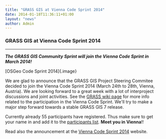 ```yaml
---
title: "GRASS GIS at Vienna Code Sprint 2014"
date: 2014-01-18T11:36:11+01:00
layout: "news"
author: Admin
---
```


### GRASS GIS at Vienna Code Sprint 2014

------------------------------------------------------------------------

***The GRASS GIS Community Sprint will join the Vienna Code Sprint in
March 2014!***

[OSGeo Code Sprint 2014]{.image}

We are glad to announce that the GRASS GIS Project Steering Commitee
decided to join the Vienna Code Sprint 2014 (March 24th to 28th, Vienna,
Austria). We are looking forward to a great week with a lot of
interproject discussions and joint activities. See the [GRASS wiki
page](http://grasswiki.osgeo.org/wiki/GRASS_Community_Sprint_Vienna_2014)
for more info related to the participation in the Vienna Code Sprint.
We\'ll try to make a major step forward towards a stable GRASS GIS 7
release.

Currently already 55 participants have registered. Thus make sure to get
your name in and add it to the [participants
list](http://wiki.osgeo.org/wiki/Vienna_Code_Sprint_2014#Participants).
**Meet you in Vienna**!!

Read also the announcement at the [Vienna Code Sprint
2014](http://vienna2014.sprint.osgeo.org/) website.


